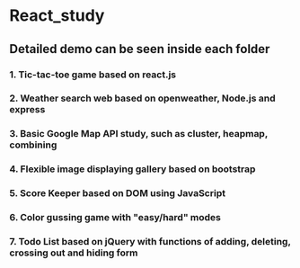 # React_study
## Detailed demo can be seen inside each folder
### 1. Tic-tac-toe game based on react.js
### 2. Weather search web based on openweather, Node.js and express
### 3. Basic Google Map API study, such as cluster, heapmap, combining
### 4. Flexible image displaying gallery based on bootstrap
### 5. Score Keeper based on DOM using JavaScript
### 6. Color gussing game with "easy/hard" modes
### 7. Todo List based on jQuery with functions of adding, deleting, crossing out and hiding form
